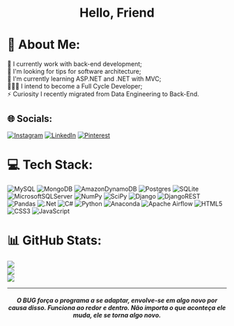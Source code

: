 # <p style="text-align: center;">Hello, Friend</p>

# 💫 About Me:
🔭 I currently work with back-end development;<br>🤝 I'm looking for tips for software architecture;<br>🌱 I'm currently learning ASP.NET and .NET with MVC;<br>👨🏻‍💻 I intend to become a Full Cycle Developer;<br>⚡ Curiosity I recently migrated from Data Engineering to Back-End.


## 🌐 Socials:
[![Instagram](https://img.shields.io/badge/Instagram-%23E4405F.svg?logo=Instagram&logoColor=white)](https://instagram.com/rderoncio) [![LinkedIn](https://img.shields.io/badge/LinkedIn-%230077B5.svg?logo=linkedin&logoColor=white)](https://linkedin.com/in/rafael-deroncio-519b7a236) [![Pinterest](https://img.shields.io/badge/Pinterest-%23E60023.svg?logo=Pinterest&logoColor=white)](https://pinterest.com/rafaelderoncio) 

# 💻 Tech Stack:
![MySQL](https://img.shields.io/badge/mysql-%2300f.svg?style=for-the-badge&logo=mysql&logoColor=white) ![MongoDB](https://img.shields.io/badge/MongoDB-%234ea94b.svg?style=for-the-badge&logo=mongodb&logoColor=white) ![AmazonDynamoDB](https://img.shields.io/badge/Amazon%20DynamoDB-4053D6?style=for-the-badge&logo=Amazon%20DynamoDB&logoColor=white) ![Postgres](https://img.shields.io/badge/postgres-%23316192.svg?style=for-the-badge&logo=postgresql&logoColor=white) ![SQLite](https://img.shields.io/badge/sqlite-%2307405e.svg?style=for-the-badge&logo=sqlite&logoColor=white) ![MicrosoftSQLServer](https://img.shields.io/badge/Microsoft%20SQL%20Sever-CC2927?style=for-the-badge&logo=microsoft%20sql%20server&logoColor=white) ![NumPy](https://img.shields.io/badge/numpy-%23013243.svg?style=for-the-badge&logo=numpy&logoColor=white) ![SciPy](https://img.shields.io/badge/SciPy-%230C55A5.svg?style=for-the-badge&logo=scipy&logoColor=%white) ![Django](https://img.shields.io/badge/django-%23092E20.svg?style=for-the-badge&logo=django&logoColor=white) ![DjangoREST](https://img.shields.io/badge/DJANGO-REST-ff1709?style=for-the-badge&logo=django&logoColor=white&color=ff1709&labelColor=gray) ![Pandas](https://img.shields.io/badge/pandas-%23150458.svg?style=for-the-badge&logo=pandas&logoColor=white) ![.Net](https://img.shields.io/badge/.NET-5C2D91?style=for-the-badge&logo=.net&logoColor=white) ![C#](https://img.shields.io/badge/c%23-%23239120.svg?style=for-the-badge&logo=c-sharp&logoColor=white) ![Python](https://img.shields.io/badge/python-3670A0?style=for-the-badge&logo=python&logoColor=ffdd54) ![Anaconda](https://img.shields.io/badge/Anaconda-%2344A833.svg?style=for-the-badge&logo=anaconda&logoColor=white) ![Apache Airflow](https://img.shields.io/badge/Apache%20Airflow-017CEE?style=for-the-badge&logo=Apache%20Airflow&logoColor=white) ![HTML5](https://img.shields.io/badge/html5-%23E34F26.svg?style=for-the-badge&logo=html5&logoColor=white) ![CSS3](https://img.shields.io/badge/css3-%231572B6.svg?style=for-the-badge&logo=css3&logoColor=white) ![JavaScript](https://img.shields.io/badge/javascript-%23323330.svg?style=for-the-badge&logo=javascript&logoColor=%23F7DF1E)
# 📊 GitHub Stats:
![](https://github-readme-stats.vercel.app/api?username=rderoncio&theme=dark&hide_border=false&include_all_commits=true&count_private=true)<br/>
![](https://github-readme-streak-stats.herokuapp.com/?user=rderoncio&theme=dark&hide_border=false)<br/>
![](https://github-readme-stats.vercel.app/api/top-langs/?username=rderoncio&theme=dark&hide_border=false&include_all_commits=true&count_private=true&layout=compact)

---

#### ***<p style="text-align: center;">O BUG força o programa a se adaptar, envolve-se em algo novo por causa disso. Funciona ao redor e dentro. Não importa o que aconteça ele muda, ele se torna algo novo.</p>***
